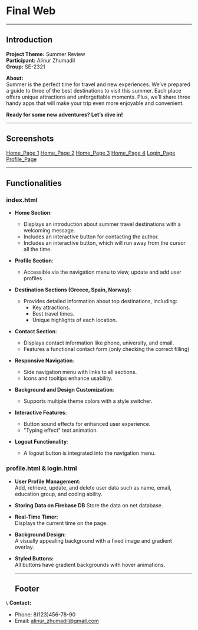 # Final Web

---

## Introduction

**Project Theme:** Summer Review  
**Participant:** Alinur Zhumadil  
**Group:** SE-2321  

**About:**  
Summer is the perfect time for travel and new experiences. We’ve prepared a guide to three of the best destinations to visit this summer. Each place offers unique attractions and unforgettable moments. Plus, we’ll share three handy apps that will make your trip even more enjoyable and convenient.  

**Ready for some new adventures? Let’s dive in!**

---

## Screenshots

[Home_Page 1](IMG/home-1.png)
[Home_Page 2](IMG/home-2.png)
[Home_Page 3](IMG/home-3.png)
[Home_Page 4](IMG/home-4.png)
[Login_Page](IMG/login.png)
[Profile_Page](IMG/profile.png)

---

## Functionalities
### index.html
- **Home Section**:
  - Displays an introduction about summer travel destinations with a welcoming message.
  - Includes an interactive button for contacting the author.
  - Includes an interactive button, which will run away from the cursor all the time.

- **Profile Section**:
  - Accessible via the navigation menu to view, update and add user profiles .

- **Destination Sections (Greece, Spain, Norway)**:
  - Provides detailed information about top destinations, including:
    - Key attractions.
    - Best travel times.
    - Unique highlights of each location.

- **Contact Section**:
  - Displays contact information like phone, university, and email.
  - Features a functional contact form.(only checking the correct filling)

- **Responsive Navigation**:
  - Side navigation menu with links to all sections.
  - Icons and tooltips enhance usability.

- **Background and Design Customization**:
  - Supports multiple theme colors with a style switcher.

- **Interactive Features**:
  - Button sound effects for enhanced user experience.
  - "Typing effect" text animation.

- **Logout Functionality**:
  - A logout button is integrated into the navigation menu.

### profile.html & login.html
- **User Profile Management:**  
  Add, retrieve, update, and delete user data such as name, email, education group, and coding ability.

- **Storing Data on Firebase DB**
  Store the data on net database.
  
- **Real-Time Timer:**  
  Displays the current time on the page.

- **Background Design:**  
  A visually appealing background with a fixed image and gradient overlay.

- **Styled Buttons:**  
  All buttons have gradient backgrounds with hover animations.

  ---

  ## Footer

📞 **Contact:**  
- Phone: 8(123)456-78-90  
- Email: alinur_zhumadil@gmail.com
